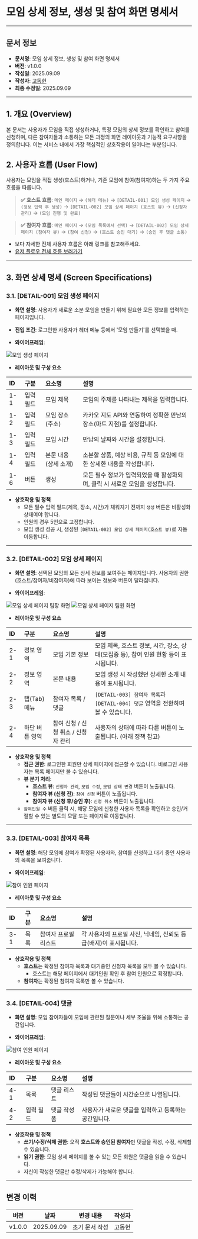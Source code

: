 
# 모임 상세 정보, 생성 및 참여 화면 명세서

-----

## 문서 정보

- **문서명**: 모임 상세 정보, 생성 및 참여 화면 명세서
- **버전**: v1.0.0
- **작성일**: 2025.09.09
- **작성자**: [고동현](https://github.com/rhehdgus8831)
- **최종 수정일**: 2025.09.09

-----

## 1\. 개요 (Overview)

본 문서는 사용자가 모임을 직접 생성하거나, 특정 모임의 상세 정보를 확인하고 참여를 신청하며, 다른 참여자들과 소통하는 모든 과정의 화면 레이아웃과 기능적 요구사항을 정의합니다. 이는 서비스 내에서 가장 핵심적인 상호작용이 일어나는 부분입니다.

## 2\. 사용자 흐름 (User Flow)

사용자는 모임을 직접 생성(호스트)하거나, 기존 모임에 참여(참여자)하는 두 가지 주요 흐름을 따릅니다.

> **✅ 호스트 흐름**: `메인 페이지` → `(헤더 메뉴)` → `[DETAIL-001] 모임 생성 페이지` → `(정보 입력 후 생성)` → `[DETAIL-002] 모임 상세 페이지 (호스트 뷰)` → `(신청자 관리)` → `(모임 진행 및 완료)`

> **✅ 참여자 흐름**: `메인 페이지` → `(모임 목록에서 선택)` → `[DETAIL-002] 모임 상세 페이지 (참여자 뷰)` → `(참여 신청)` → `(호스트 승인 대기)` → `(승인 후 댓글 소통)`

- 보다 자세한 전체 사용자 흐름은 아래 링크를 참고해주세요.
- [유저 플로우 전체 흐름 보러가기](https://www.google.com/search?q=../user-flow/userFlow.md)

-----

## 3\. 화면 상세 명세 (Screen Specifications)

### 3.1. [DETAIL-001] 모임 생성 페이지

- **화면 설명**: 사용자가 새로운 소분 모임을 만들기 위해 필요한 모든 정보를 입력하는 페이지입니다.

- **진입 조건**: 로그인한 사용자가 헤더 메뉴 등에서 '모임 만들기'를 선택했을 때.

- **와이어프레임**:

![모임 생성 페이지](../assets/img/wireframe/wireframe-meeting-create-20250910.png)

- **레이아웃 및 구성 요소**

| ID    | 구분     | 요소명               | 설명                                                                                                                                              |
| :---- | :------- | :------------------- | :------------------------------------------------------------------------------------------------------------------------------------------------ |
| 1-1   | 입력 필드 | 모임 제목            | 모임의 주제를 나타내는 제목을 입력합니다.                                                                                                         |
| 1-2   | 입력 필드 | 모임 장소 (주소)     | 카카오 지도 API와 연동하여 정확한 만남의 장소(마트 지점)를 설정합니다. |
| 1-3   | 입력 필드 | 모임 시간            | 만남의 날짜와 시간을 설정합니다.                                                                                                                  |
| 1-4   | 입력 필드 | 본문 내용 (상세 소개)  | 소분할 상품, 예상 비용, 규칙 등 모임에 대한 상세한 내용을 작성합니다. |
| 1-6   | 버튼     | 생성                 | 모든 필수 정보가 입력되었을 때 활성화되며, 클릭 시 새로운 모임을 생성합니다.                                                                      |

- **상호작용 및 정책**
    - 모든 필수 입력 필드(제목, 장소, 시간)가 채워지기 전까지 `생성` 버튼은 비활성화 상태여야 합니다.
    - 인원의 경우 5인으로 고정합니다.
    - 모임 생성 성공 시, 생성된 `[DETAIL-002] 모임 상세 페이지(호스트 뷰)`로 자동 이동합니다.

-----

### 3.2. [DETAIL-002] 모임 상세 페이지

- **화면 설명**: 선택된 모임의 모든 상세 정보를 보여주는 페이지입니다. 사용자의 권한(호스트/참여자/비참여자)에 따라 보이는 정보와 버튼이 달라집니다.

- **와이어프레임**:

![모임 상세 페이지 팀장 화면](../assets/img/wireframe/wireframe-meeting-detail-host-view-20250910.png)
![모임 상세 페이지 팀원 화면](../assets/img/wireframe/wireframe-meeting-detail-member-view-20250910.png)

- **레이아웃 및 구성 요소**

| ID    | 구분          | 요소명                 | 설명                                                                                         |
| :---- | :------------ | :--------------------- | :------------------------------------------------------------------------------------------- |
| 2-1   | 정보 영역     | 모임 기본 정보         | 모임 제목, 호스트 정보, 시간, 장소, 상태(모집중 등), 참여 인원 현황 등이 표시됩니다.          |
| 2-2   | 정보 영역     | 본문 내용              | 모임 생성 시 작성했던 상세한 소개 내용이 표시됩니다.                                           |
| 2-3   | 탭(Tab) 메뉴  | 참여자 목록 / 댓글     | `[DETAIL-003] 참여자 목록`과 `[DETAIL-004] 댓글` 영역을 전환하며 볼 수 있습니다.             |
| 2-4   | 하단 버튼 영역 | 참여 신청 / 신청 취소 / 신청자 관리 | 사용자의 상태에 따라 다른 버튼이 노출됩니다. (아래 정책 참고)                                  |

- **상호작용 및 정책**
    - **접근 권한**: 로그인한 회원만 상세 페이지에 접근할 수 있습니다. 비로그인 사용자는 목록 페이지만 볼 수 있습니다.
    - **뷰 분기 처리**:
        - **호스트 뷰**: `신청자 관리`, `모임 수정`, `모임 상태 변경` 버튼이 노출됩니다.
        - **참여자 뷰 (신청 전)**: `참여 신청` 버튼이 노출됩니다.
        - **참여자 뷰 (신청 후/승인 후)**: `신청 취소` 버튼이 노출됩니다.
    - `참여인원 수` 버튼 클릭 시, 해당 모임에 신청한 사용자 목록을 확인하고 승인/거절할 수 있는 별도의 모달 또는 페이지로 이동합니다.

-----

### 3.3. [DETAIL-003] 참여자 목록

- **화면 설명**: 해당 모임에 참여가 확정된 사용자와, 참여를 신청하고 대기 중인 사용자의 목록을 보여줍니다.

- **와이어프레임**:

![참여 인원 페이지](../assets/img/wireframe/wireframe-meeting-detail-member-list-20250910.png)

- **레이아웃 및 구성 요소**

| ID    | 구분 | 요소명           | 설명                                                         |
| :---- | :--- | :--------------- | :----------------------------------------------------------- |
| 3-1   | 목록 | 참여자 프로필 리스트 | 각 사용자의 프로필 사진, 닉네임, 신뢰도 등급(배지)이 표시됩니다. |

- **상호작용 및 정책**
    - **호스트**는 확정된 참여자 목록과 대기중인 신청자 목록을 모두 볼 수 있습니다. 
      - 호스트는 해당 페이지에서 대기인원 확인 후 참여 인원으로 확정합니다.
    - **참여자**는 확정된 참여자 목록만 볼 수 있습니다.

-----

### 3.4. [DETAIL-004] 댓글

- **화면 설명**: 모임 참여자들이 모임에 관련된 질문이나 세부 조율을 위해 소통하는 공간입니다.

- **와이어프레임**:

![참여 인원 페이지](../assets/img/wireframe/wireframe-meeting-comment-20250910.png)

- **레이아웃 및 구성 요소**

| ID    | 구분     | 요소명           | 설명                                                       |
| :---- | :------- | :--------------- | :--------------------------------------------------------- |
| 4-1   | 목록     | 댓글 리스트      | 작성된 댓글들이 시간순으로 나열됩니다.                     |
| 4-2   | 입력 필드 | 댓글 작성 폼     | 사용자가 새로운 댓글을 입력하고 등록하는 공간입니다.       |

- **상호작용 및 정책**
    - **쓰기/수정/삭제 권한**: 오직 **호스트와 승인된 참여자**만 댓글을 작성, 수정, 삭제할 수 있습니다.
    - **읽기 권한**: 모임 상세 페이지를 볼 수 있는 모든 회원은 댓글을 읽을 수 있습니다.
    - 자신이 작성한 댓글만 수정/삭제가 가능해야 합니다.

-----

## 변경 이력

| 버전   | 날짜       | 변경 내용                     | 작성자 |
| ------ | ---------- | ----------------------------- |-----|
| v1.0.0 | 2025.09.09 | 초기 문서 작성                | 고동현 |